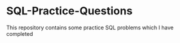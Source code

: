# SQL-Practice-Questions
This repository contains some practice SQL problems which I have completed 
